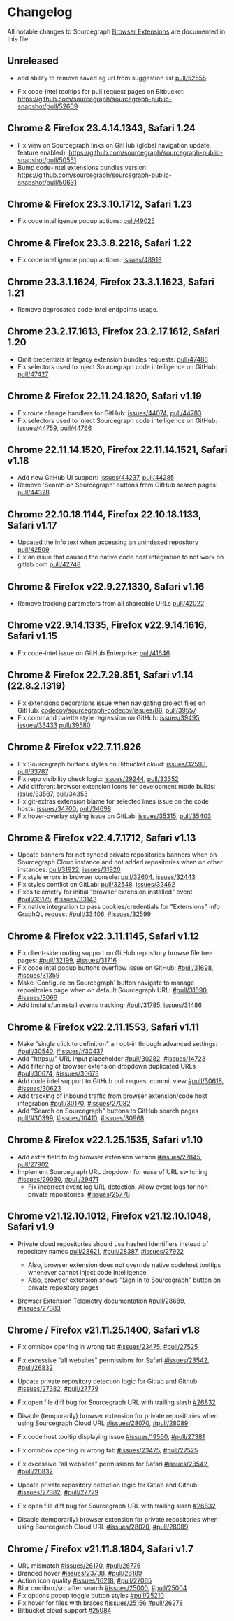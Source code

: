 <!--
###################################### READ ME ###########################################
### This changelog should always be read on `main` branch. Its contents on version   ###
### branches do not necessarily reflect the changes that have gone into that branch.   ###
##########################################################################################
-->

# Changelog

All notable changes to Sourcegraph [Browser Extensions](./README.md) are documented in this file.

<!-- START CHANGELOG -->

## Unreleased

- add ability to remove saved sg url from suggestion list [pull/52555](https://github.com/sourcegraph/sourcegraph-public-snapshot/pull/52555)

- Fix code-intel tooltips for pull request pages on Bitbucket: https://github.com/sourcegraph/sourcegraph-public-snapshot/pull/52609

## Chrome & Firefox 23.4.14.1343, Safari 1.24

- Fix view on Sourcegraph links on GitHub (global navigation update feature enabled): https://github.com/sourcegraph/sourcegraph-public-snapshot/pull/50551
- Bump code-intel extensions bundles version: https://github.com/sourcegraph/sourcegraph-public-snapshot/pull/50631

## Chrome & Firefox 23.3.10.1712, Safari 1.23

- Fix code intelligence popup actions: [pull/49025](https://github.com/sourcegraph/sourcegraph-public-snapshot/pull/49025)

## Chrome & Firefox 23.3.8.2218, Safari 1.22

- Fix code intelligence popup actions: [issues/48918](https://github.com/sourcegraph/sourcegraph-public-snapshot/issues/48918)

## Chrome 23.3.1.1624, Firefox 23.3.1.1623, Safari 1.21

- Remove deprecated code-intel endpoints usage.

## Chrome 23.2.17.1613, Firefox 23.2.17.1612, Safari 1.20

- Omit credentials in legacy extension bundles requests: [pull/47486](https://github.com/sourcegraph/sourcegraph-public-snapshot/pull/47486)
- Fix selectors used to inject Sourcegraph code intelligence on GitHub: [pull/47427](https://github.com/sourcegraph/sourcegraph-public-snapshot/pull/47427)

## Chrome & Firefox 22.11.24.1820, Safari v1.19

- Fix route change handlers for GitHub: [issues/44074](https://github.com/sourcegraph/sourcegraph-public-snapshot/issues/44074), [pull/44783](https://github.com/sourcegraph/sourcegraph-public-snapshot/pull/44783)
- Fix selectors used to inject Sourcegraph code intelligence on GitHub: [issues/44759](https://github.com/sourcegraph/sourcegraph-public-snapshot/issues/44759), [pull/44766](https://github.com/sourcegraph/sourcegraph-public-snapshot/pull/44766)

## Chrome 22.11.14.1520, Firefox 22.11.14.1521, Safari v1.18

- Add new GitHub UI support: [issues/44237](https://github.com/sourcegraph/sourcegraph-public-snapshot/issues/44237), [pull/44285](https://github.com/sourcegraph/sourcegraph-public-snapshot/pull/44285)
- Remove 'Search on Sourcegraph' buttons from GitHub search pages: [pull/44328](https://github.com/sourcegraph/sourcegraph-public-snapshot/pull/44328)

## Chrome 22.10.18.1144, Firefox 22.10.18.1133, Safari v1.17

- Updated the info text when accessing an unindexed repository [pull/42509](https://github.com/sourcegraph/sourcegraph-public-snapshot/pull/42509)
- Fix an issue that caused the native code host integration to not work on gitlab.com [pull/42748](https://github.com/sourcegraph/sourcegraph-public-snapshot/pull/42748)

## Chrome & Firefox v22.9.27.1330, Safari v1.16

- Remove tracking parameters from all shareable URLs [pull/42022](https://github.com/sourcegraph/sourcegraph-public-snapshot/pull/42022)

## Chrome v22.9.14.1335, Firefox v22.9.14.1616, Safari v1.15

- Fix code-intel issue on GitHub Enterprise: [pull/41646](https://github.com/sourcegraph/sourcegraph-public-snapshot/pull/41646)

## Chrome & Firefox 22.7.29.851, Safari v1.14 (22.8.2.1319)

- Fix extensions decorations issue when navigating project files on GitHub: [codecov/sourcegraph-codecov/issues/86](https://github.com/codecov/sourcegraph-codecov/issues/86), [pull/39557](https://github.com/sourcegraph/sourcegraph-public-snapshot/pull/39557)
- Fix command palette style regression on GitHub: [issues/39495](https://github.com/sourcegraph/sourcegraph-public-snapshot/issues/39495), [issues/33433](https://github.com/sourcegraph/sourcegraph-public-snapshot/issues/33433) [pull/39580](https://github.com/sourcegraph/sourcegraph-public-snapshot/pull/39580)

## Chrome & Firefox v22.7.11.926

- Fix Sourcegraph buttons styles on Bitbucket cloud: [issues/32598](https://github.com/sourcegraph/sourcegraph-public-snapshot/issues/32598), [pull/33787](https://github.com/sourcegraph/sourcegraph-public-snapshot/pull/33787)
- Fix repo visibility check logic: [issues/29244](https://github.com/sourcegraph/sourcegraph-public-snapshot/issues/29244), [pull/33352](https://github.com/sourcegraph/sourcegraph-public-snapshot/pull/33352)
- Add different browser extension icons for development mode builds: [issue/33587](https://github.com/sourcegraph/sourcegraph-public-snapshot/issues/33587), [pull/34353](https://github.com/sourcegraph/sourcegraph-public-snapshot/pull/34353)
- Fix git-extras extension blame for selected lines issue on the code hosts: [issues/34700](https://github.com/sourcegraph/sourcegraph-public-snapshot/issues/34700), [pull/34698](https://github.com/sourcegraph/sourcegraph-public-snapshot/pull/34698)
- Fix hover-overlay styling issue on GitLab: [issues/35315](https://github.com/sourcegraph/sourcegraph-public-snapshot/issues/35315), [pull/35403](https://github.com/sourcegraph/sourcegraph-public-snapshot/pull/35403)

## Chrome & Firefox v22.4.7.1712, Safari v1.13

- Update banners for not synced private repositories banners when on Sourcegraph Cloud instance and not added repositories when on other instances: [pull/31922](https://github.com/sourcegraph/sourcegraph-public-snapshot/pull/31922), [issues/31920](https://github.com/sourcegraph/sourcegraph-public-snapshot/issues/31920)
- Fix style errors in browser console: [pull/32604](https://github.com/sourcegraph/sourcegraph-public-snapshot/pull/32604), [issues/32443](https://github.com/sourcegraph/sourcegraph-public-snapshot/issues/32443)
- Fix styles conflict on GitLab: [pull/32548](https://github.com/sourcegraph/sourcegraph-public-snapshot/pull/32548), [issues/32462](https://github.com/sourcegraph/sourcegraph-public-snapshot/issues/32462)
- Fixes telemetry for initial "browser extension installed" event [#pull/33175](https://github.com/sourcegraph/sourcegraph-public-snapshot/pull/33175), [#issues/33143](https://github.com/sourcegraph/sourcegraph-public-snapshot/issues/33143)
- Fix native integration to pass cookies/credentials for "Extensions" info GraphQL request [#pull/33406](https://github.com/sourcegraph/sourcegraph-public-snapshot/pull/33406), [#issues/32599](https://github.com/sourcegraph/sourcegraph-public-snapshot/issues/32599)

## Chrome & Firefox v22.3.11.1145, Safari v1.12

- Fix client-side routing support on GitHub repository browse file tree pages: [#pull/32199](https://github.com/sourcegraph/sourcegraph-public-snapshot/pull/32199), [#issues/31716](https://github.com/sourcegraph/sourcegraph-public-snapshot/issues/31716)
- Fix code intel popup buttons overflow issue on GitHub: [#pull/31698](https://github.com/sourcegraph/sourcegraph-public-snapshot/pull/31698), [#issues/31359](https://github.com/sourcegraph/sourcegraph-public-snapshot/issues/31359)
- Make 'Configure on Sourcegraph' button navigate to manage repositories page when on default Sourcegraph URL: [#pull/31690](https://github.com/sourcegraph/sourcegraph-public-snapshot/pull/31690), [#issues/3066](https://github.com/sourcegraph/sourcegraph-public-snapshot/issues/3066)
- Add installs/uninstall events tracking: [#pull/31785](https://github.com/sourcegraph/sourcegraph-public-snapshot/pull/31785), [issues/31486](https://github.com/sourcegraph/sourcegraph-public-snapshot/issues/31486)

## Chrome & Firefox v22.2.11.1553, Safari v1.11

- Make "single click to definition" an opt-in through advanced settings: [#pull/30540](https://github.com/sourcegraph/sourcegraph-public-snapshot/pull/30540), [#issues/#30437](https://github.com/sourcegraph/sourcegraph-public-snapshot/issues/30437)
- Add "https://" URL input placeholder [#pull/30282](https://github.com/sourcegraph/sourcegraph-public-snapshot/pull/30282), [#issues/14723](https://github.com/sourcegraph/sourcegraph-public-snapshot/issues/14723)
- Add filtering of browser extension dropdown duplicated URLs [#pull/30674](https://github.com/sourcegraph/sourcegraph-public-snapshot/pull/30674), [#issues/30673](https://github.com/sourcegraph/sourcegraph-public-snapshot/issues/30673)
- Add code intel support to GitHub pull request commit view [#pull/30618](https://github.com/sourcegraph/sourcegraph-public-snapshot/pull/30618), [#issues/30623](https://github.com/sourcegraph/sourcegraph-public-snapshot/issues/30623)
- Add tracking of inbound traffic from browser extension/code host integration [#pull/30170](https://github.com/sourcegraph/sourcegraph-public-snapshot/pull/30170), [#issues/27082](https://github.com/sourcegraph/sourcegraph-public-snapshot/issues/27082)
- Add "Search on Sourcegraph" buttons to GitHub search pages [pull/#30399](https://github.com/sourcegraph/sourcegraph-public-snapshot/pull/30399), [#issues/10410](https://github.com/sourcegraph/sourcegraph-public-snapshot/issues/10410), [#issues/30968](https://github.com/sourcegraph/sourcegraph-public-snapshot/issues/30968)

## Chrome & Firefox v22.1.25.1535, Safari v1.10

- Add extra field to log browser extension version [#issues/27845](https://github.com/sourcegraph/sourcegraph-public-snapshot/issues/27845), [pull/27902](https://github.com/sourcegraph/sourcegraph-public-snapshot/pull/27902)
- Implement Sourcegraph URL dropdown for ease of URL switching [#issues/29030](https://github.com/sourcegraph/sourcegraph-public-snapshot/issues/29030), [#pull/29471](https://github.com/sourcegraph/sourcegraph-public-snapshot/pull/29471)
  - Fix incorrect event log URL detection. Allow event logs for non-private repositories. [#issues/25778](https://github.com/sourcegraph/sourcegraph-public-snapshot/issues/25778)

## Chrome v21.12.10.1012, Firefox v21.12.10.1048, Safari v1.9

- Private cloud repositories should use hashed identifiers instead of repository names [pull/28621](https://github.com/sourcegraph/sourcegraph-public-snapshot/pull/28621), [#pull/28387](https://github.com/sourcegraph/sourcegraph-public-snapshot/pull/28387), [#issues/27922](https://github.com/sourcegraph/sourcegraph-public-snapshot/issues/27922)

  - Also, browser extension does not override native codehost tooltips whenever cannot inject code intelligence
  - Also, browser extension shows "Sign In to Sourcegraph" button on private repository pages

- Browser Extension Telemetry documentation [#pull/28689](https://github.com/sourcegraph/sourcegraph-public-snapshot/pull/28689), [#issues/27383](https://github.com/sourcegraph/sourcegraph-public-snapshot/issues/27383)

## Chrome / Firefox v21.11.25.1400, Safari v1.8

- Fix omnibox opening in wrong tab [#issues/23475](https://github.com/sourcegraph/sourcegraph-public-snapshot/issues/23475), [#pull/27525](https://github.com/sourcegraph/sourcegraph-public-snapshot/pull/27525)
- Fix excessive "all websites" permissions for Safari [#issues/23542](https://github.com/sourcegraph/sourcegraph-public-snapshot/issues/23542), [#pull/26832](https://github.com/sourcegraph/sourcegraph-public-snapshot/pull/26832)
- Update private repository detection logic for Gitlab and Github [#issues/27382](https://github.com/sourcegraph/sourcegraph-public-snapshot/issues/27382), [#pull/27779](https://github.com/sourcegraph/sourcegraph-public-snapshot/pull/27779)
- Fix open file diff bug for Sourcegraph URL with trailing slash [#26832](https://github.com/sourcegraph/sourcegraph-public-snapshot/pull/28058)
- Disable (temporarily) browser extension for private repositories when using Sourcegraph Cloud URL [#issues/28070](https://github.com/sourcegraph/sourcegraph-public-snapshot/issues/28070), [#pull/28089](https://github.com/sourcegraph/sourcegraph-public-snapshot/pull/28089)
- Fix code host tooltip displaying issue [#issues/19560](https://github.com/sourcegraph/sourcegraph-public-snapshot/issues/19560), [#pull/27381](https://github.com/sourcegraph/sourcegraph-public-snapshot/pull/27381)

- Fix omnibox opening in wrong tab [#issues/23475](https://github.com/sourcegraph/sourcegraph-public-snapshot/issues/23475), [#pull/27525](https://github.com/sourcegraph/sourcegraph-public-snapshot/pull/27525)
- Fix excessive "all websites" permissions for Safari [#issues/23542](https://github.com/sourcegraph/sourcegraph-public-snapshot/issues/23542), [#pull/26832](https://github.com/sourcegraph/sourcegraph-public-snapshot/pull/26832)
- Update private repository detection logic for Gitlab and Github [#issues/27382](https://github.com/sourcegraph/sourcegraph-public-snapshot/issues/27382), [#pull/27779](https://github.com/sourcegraph/sourcegraph-public-snapshot/pull/27779)
- Fix open file diff bug for Sourcegraph URL with trailing slash [#26832](https://github.com/sourcegraph/sourcegraph-public-snapshot/pull/28058)
- Disable (temporarily) browser extension for private repositories when using Sourcegraph Cloud URL [#issues/28070](https://github.com/sourcegraph/sourcegraph-public-snapshot/issues/28070), [#pull/28089](https://github.com/sourcegraph/sourcegraph-public-snapshot/pull/28089)

## Chrome / Firefox v21.11.8.1804, Safari v1.7

- URL mismatch [#issues/26170](https://github.com/sourcegraph/sourcegraph-public-snapshot/issues/26170), [#pull/26776](https://github.com/sourcegraph/sourcegraph-public-snapshot/pull/26776)
- Branded hover [#issues/23738](https://github.com/sourcegraph/sourcegraph-public-snapshot/issues/23738), [#pull/26189](https://github.com/sourcegraph/sourcegraph-public-snapshot/pull/26189)
- Action icon quality [#issues/16218](https://github.com/sourcegraph/sourcegraph-public-snapshot/issues/16218), [#pull/27065](https://github.com/sourcegraph/sourcegraph-public-snapshot/pull/27065)
- Blur omnibox/src after search [#issues/25000](https://github.com/sourcegraph/sourcegraph-public-snapshot/issues/25000), [#pull/25004](https://github.com/sourcegraph/sourcegraph-public-snapshot/pull/25004)
- Fix options popup toggle button styles [#pull/25210](https://github.com/sourcegraph/sourcegraph-public-snapshot/pull/25210)
- Fix hover for files with braces [#issues/25156](https://github.com/sourcegraph/sourcegraph-public-snapshot/issues/25156) [#pull/26278](https://github.com/sourcegraph/sourcegraph-public-snapshot/pull/26278)
- Bitbucket cloud support [#25084](https://github.com/sourcegraph/sourcegraph-public-snapshot/pull/25084)
